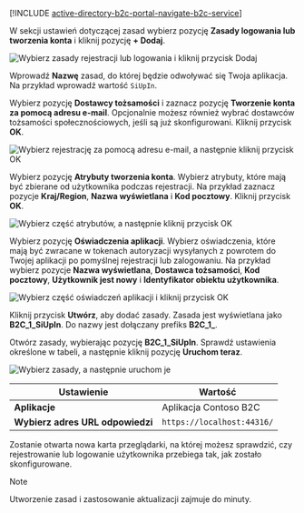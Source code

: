 [!INCLUDE [active-directory-b2c-portal-navigate-b2c-service](active-directory-b2c-portal-navigate-b2c-service.md)]

W sekcji ustawień dotyczącej zasad wybierz pozycję **Zasady logowania lub tworzenia konta** i kliknij pozycję **+ Dodaj**.

![Wybierz zasady rejestracji lub logowania i kliknij przycisk Dodaj](media/active-directory-b2c-create-sign-in-sign-up-policy/add-b2c-signup-signin-policy.png)

Wprowadź **Nazwę** zasad, do której będzie odwoływać się Twoja aplikacja. Na przykład wprowadź wartość `SiUpIn`.

Wybierz pozycję **Dostawcy tożsamości** i zaznacz pozycję **Tworzenie konta za pomocą adresu e-mail**. Opcjonalnie możesz również wybrać dostawców tożsamości społecznościowych, jeśli są już skonfigurowani. Kliknij przycisk **OK**.

![Wybierz rejestrację za pomocą adresu e-mail, a następnie kliknij przycisk OK](media/active-directory-b2c-create-sign-in-sign-up-policy/add-b2c-signup-signin-identity-providers.png)

Wybierz pozycję **Atrybuty tworzenia konta**. Wybierz atrybuty, które mają być zbierane od użytkownika podczas rejestracji. Na przykład zaznacz pozycje **Kraj/Region**, **Nazwa wyświetlana** i **Kod pocztowy**. Kliknij przycisk **OK**.

![Wybierz część atrybutów, a następnie kliknij przycisk OK](media/active-directory-b2c-create-sign-in-sign-up-policy/add-b2c-signup-signin-sign-up-attributes.png)

Wybierz pozycję **Oświadczenia aplikacji**. Wybierz oświadczenia, które mają być zwracane w tokenach autoryzacji wysyłanych z powrotem do Twojej aplikacji po pomyślnej rejestracji lub zalogowaniu. Na przykład wybierz pozycje **Nazwa wyświetlana**, **Dostawca tożsamości**, **Kod pocztowy**, **Użytkownik jest nowy** i **Identyfikator obiektu użytkownika**.

![Wybierz część oświadczeń aplikacji i kliknij przycisk OK](media/active-directory-b2c-create-sign-in-sign-up-policy/add-b2c-signup-signin-application-claims.png)

Kliknij przycisk **Utwórz**, aby dodać zasady. Zasada jest wyświetlana jako **B2C_1_SiUpIn**. Do nazwy jest dołączany prefiks **B2C_1_**.

Otwórz zasady, wybierając pozycję **B2C_1_SiUpIn**. Sprawdź ustawienia określone w tabeli, a następnie kliknij pozycję **Uruchom teraz**.

![Wybierz zasady, a następnie uruchom je](media/active-directory-b2c-create-sign-in-sign-up-policy/run-b2c-signup-signin-policy.png)

| Ustawienie      | Wartość  |
| ------------ | ------ |
| **Aplikacje** | Aplikacja Contoso B2C |
| **Wybierz adres URL odpowiedzi** | `https://localhost:44316/` |

Zostanie otwarta nowa karta przeglądarki, na której możesz sprawdzić, czy rejestrowanie lub logowanie użytkownika przebiega tak, jak zostało skonfigurowane.

> [!NOTE]
> Utworzenie zasad i zastosowanie aktualizacji zajmuje do minuty.
>